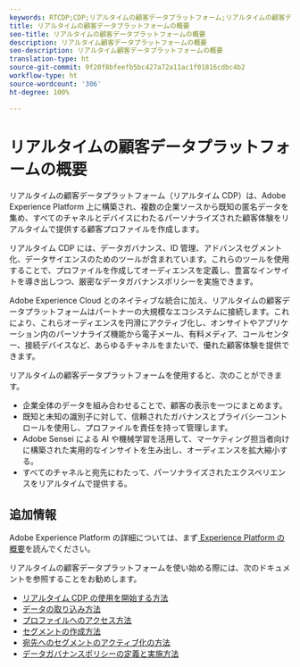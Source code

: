 ```yaml
---
keywords: RTCDP;CDP;リアルタイムの顧客データプラットフォーム;リアルタイムの顧客データプラットフォーム;リアルタイム cdp;cdp;顧客 AI
title: リアルタイムの顧客データプラットフォームの概要
seo-title: リアルタイムの顧客データプラットフォームの概要
description: リアルタイム顧客データプラットフォームの概要
seo-description: リアルタイム顧客データプラットフォームの概要
translation-type: ht
source-git-commit: 9f20f8bfeefb5bc427a72a11ac1f01816cdbc4b2
workflow-type: ht
source-wordcount: '306'
ht-degree: 100%

---
```



# リアルタイムの顧客データプラットフォームの概要

リアルタイムの顧客データプラットフォーム（リアルタイム CDP）は、Adobe Experience Platform 上に構築され、複数の企業ソースから既知の匿名データを集め、すべてのチャネルとデバイスにわたるパーソナライズされた顧客体験をリアルタイムで提供する顧客プロファイルを作成します。

リアルタイム CDP には、データガバナンス、ID 管理、アドバンスセグメント化、データサイエンスのためのツールが含まれています。これらのツールを使用することで、プロファイルを作成してオーディエンスを定義し、豊富なインサイトを導き出しつつ、厳密なデータガバナンスポリシーを実施できます。

Adobe Experience Cloud とのネイティブな統合に加え、リアルタイムの顧客データプラットフォームはパートナーの大規模なエコシステムに接続します。これにより、これらオーディエンスを円滑にアクティブ化し、オンサイトやアプリケーション内のパーソナライズ機能から電子メール、有料メディア、コールセンター、接続デバイスなど、あらゆるチャネルをまたいで、優れた顧客体験を提供できます。

リアルタイムの顧客データプラットフォームを使用すると、次のことができます。

* 企業全体のデータを組み合わせることで、顧客の表示を一つにまとめます。
* 既知と未知の識別子に対して、信頼されたガバナンスとプライバシーコントロールを使用し、プロファイルを責任を持って管理します。
* Adobe Sensei による AI や機械学習を活用して、マーケティング担当者向けに構築された実用的なインサイトを生み出し、オーディエンスを拡大縮小する。
* すべてのチャネルと宛先にわたって、パーソナライズされたエクスペリエンスをリアルタイムで提供する。

## 追加情報

Adobe Experience Platform の詳細については、まず[ Experience Platform の概要](../landing/home.md)を読んでください。

リアルタイムの顧客データプラットフォームを使い始める際には、次のドキュメントを参照することをお勧めします。

* [リアルタイム CDP の使用を開始する方法 ](get-started.md)
* [データの取り込み方法](sources/sources-overview.md)
* [プロファイルへのアクセス方法](profile/profile-overview.md)
* [セグメントの作成方法](segmentation/segmentation-overview.md)
* [宛先へのセグメントのアクティブ化の方法](destinations/overview.md)
* [データガバナンスポリシーの定義と実施方法](privacy/data-governance-overview.md)
